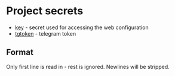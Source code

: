 # Project secrets

- [key](./key) - secret used for accessing the web configuration
- [tgtoken](./tgtoken) - telegram token

## Format

Only first line is read in - rest is ignored. Newlines will be stripped. 
